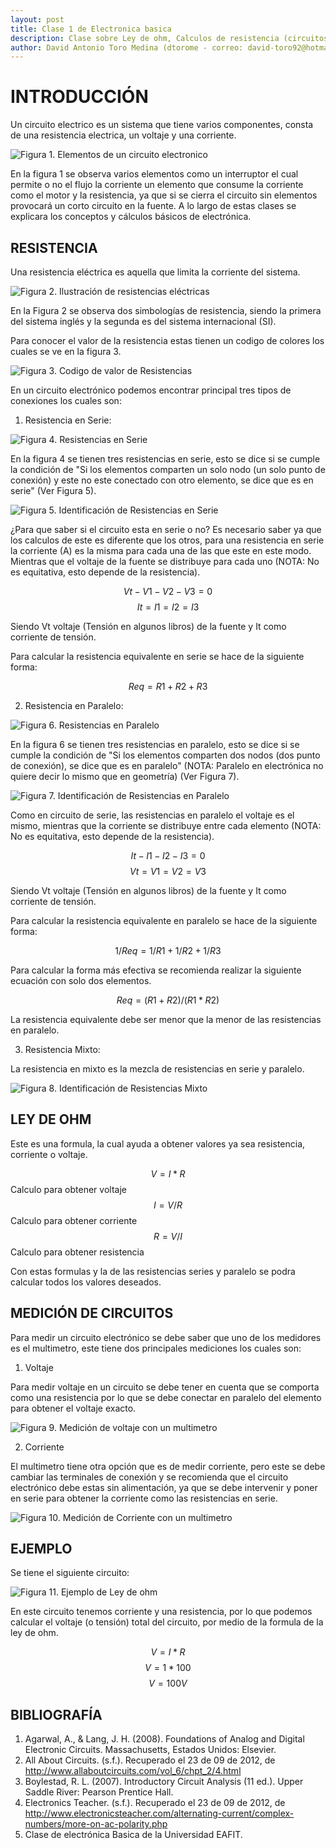 ```yaml
---
layout: post
title: Clase 1 de Electronica basica
description: Clase sobre Ley de ohm, Calculos de resistencia (circuitos series, paralelos y mixtos)
author: David Antonio Toro Medina (dtorome - correo: david-toro92@hotmail.com)
---
```


# INTRODUCCIÓN

Un circuito electrico es un sistema que tiene varios componentes, consta de una resistencia electrica, un voltaje y una corriente.

![Figura 1. Elementos de un circuito electronico](/Imagenes/Imagen1.png)

En la figura 1 se observa varios elementos como un interruptor el cual permite o no el flujo la corriente un elemento que consume la corriente como el motor y la resistencia, ya que si se cierra el circuito sin elementos provocará un corto circuito en la fuente. A lo largo de estas clases se explicara los conceptos y cálculos básicos de electrónica. 

##  RESISTENCIA

Una resistencia eléctrica es aquella que limita la corriente del sistema.

![Figura 2. Ilustración de resistencias eléctricas](/Imagenes/Imagen10.png)

En la Figura 2 se observa dos simbologías de resistencia, siendo la primera del sistema inglés y la segunda es del sistema internacional (SI). 

Para conocer el valor de la resistencia estas tienen un codigo de colores los cuales se ve en la figura 3.

![Figura 3. Codigo de valor de Resistencias](/Imagenes/Imagen11.png)

En un circuito electrónico podemos encontrar principal tres tipos de conexiones los cuales son:

1. Resistencia en Serie:

![Figura 4. Resistencias en Serie](/Imagenes/Imagen3.png)

En la figura 4 se tienen tres resistencias en serie, esto se dice si se cumple la condición de "Si los elementos comparten un solo nodo (un solo punto de conexión) y este no este conectado con otro elemento, se dice que es en serie" (Ver Figura 5).

![Figura 5. Identificación de Resistencias en Serie](/Imagenes/Imagen12.png)

¿Para que saber si el circuito esta en serie o no? Es necesario saber ya que los calculos de este es diferente que los otros, para una resistencia en serie la corriente (A) es la misma para cada una de las que este en este modo. Mientras que el voltaje de la fuente se distribuye para cada uno (NOTA: No es equitativa, esto depende de la resistencia).

$$ Vt-V1-V2-V3=0 $$
$$ It=I1=I2=I3 $$

Siendo Vt voltaje (Tensión en algunos libros) de la fuente y It como corriente de tensión.

Para calcular la resistencia equivalente en serie se hace de la siguiente forma:

$$ Req=R1+R2+R3 $$

2. Resistencia en Paralelo:

![Figura 6. Resistencias en Paralelo](/Imagenes/Imagen4.png)

En la figura 6 se tienen tres resistencias en paralelo, esto se dice si se cumple la condición de "Si los elementos comparten dos nodos (dos punto de conexión), se dice que es en paralelo" (NOTA: Paralelo en electrónica no quiere decir lo mismo que en geometría) (Ver Figura 7).

![Figura 7. Identificación de Resistencias en Paralelo](/Imagenes/Imagen13.png)

Como en circuito de serie, las resistencias en paralelo el voltaje es el mismo, mientras que la corriente se distribuye entre cada elemento (NOTA: No es equitativa, esto depende de la resistencia).

$$ It-I1-I2-I3=0 $$
$$ Vt=V1=V2=V3 $$

Siendo Vt voltaje (Tensión en algunos libros) de la fuente y It como corriente de tensión.

Para calcular la resistencia equivalente en paralelo se hace de la siguiente forma:

$$ 1/Req=1/R1+1/R2+1/R3 $$

Para calcular la forma más efectiva se recomienda realizar la siguiente ecuación con solo dos elementos.

$$ Req=(R1+R2)/(R1*R2) $$

La resistencia equivalente debe ser menor que la menor de las resistencias en paralelo.

3. Resistencia Mixto:

La resistencia en mixto es la mezcla de resistencias en serie y paralelo.

![Figura 8. Identificación de Resistencias Mixto](/Imagenes/Imagen2.png)

## LEY DE OHM

Este es una formula, la cual ayuda a obtener valores ya sea resistencia, corriente o voltaje.

$$ V=I*R $$ Calculo para obtener voltaje
$$ I=V/R $$ Calculo para obtener corriente
$$ R=V/I $$ Calculo para obtener resistencia

Con estas formulas y la de las resistencias series y paralelo se podra calcular todos los valores deseados.

## MEDICIÓN DE CIRCUITOS

Para medir un circuito electrónico se debe saber que uno de los medidores es el multimetro, este tiene dos principales mediciones los cuales son:

1. Voltaje

Para medir voltaje en un circuito se debe tener en cuenta que se comporta como una resistencia por lo que se debe conectar en paralelo del elemento para obtener el voltaje exacto.

![Figura 9. Medición de voltaje con un multimetro](/Imagenes/Imagen5.png)

2. Corriente

El multimetro tiene otra opción que es de medir corriente, pero este se debe cambiar las terminales de conexión y se recomienda que el circuito electrónico debe estas sin alimentación, ya que se debe intervenir y poner en serie para obtener la corriente como las resistencias en serie.

![Figura 10. Medición de Corriente con un multimetro](/Imagenes/Imagen6.png)

## EJEMPLO

Se tiene el siguiente circuito:

![Figura 11. Ejemplo de Ley de ohm](/Imagenes/Imagen8.png)

En este circuito tenemos corriente y una resistencia, por lo que podemos calcular el voltaje (o tensión) total del circuito, por medio de la formula de la ley de ohm.

$$ V=I*R $$
$$ V=1*100 $$
$$ V=100V $$

## BIBLIOGRAFÍA

1. Agarwal, A., & Lang, J. H. (2008). Foundations of Analog and Digital Electronic Circuits. Massachusetts, Estados Unidos: Elsevier.
2. All About Circuits. (s.f.). Recuperado el 23 de 09 de 2012, de http://www.allaboutcircuits.com/vol_6/chpt_2/4.html
3. Boylestad, R. L. (2007). Introductory Circuit Analysis (11 ed.). Upper Saddle River: Pearson Prentice Hall.
4. Electronics Teacher. (s.f.). Recuperado el 23 de 09 de 2012, de http://www.electronicsteacher.com/alternating-current/complex-numbers/more-on-ac-polarity.php
5. Clase de electrónica Basica de la Universidad EAFIT.